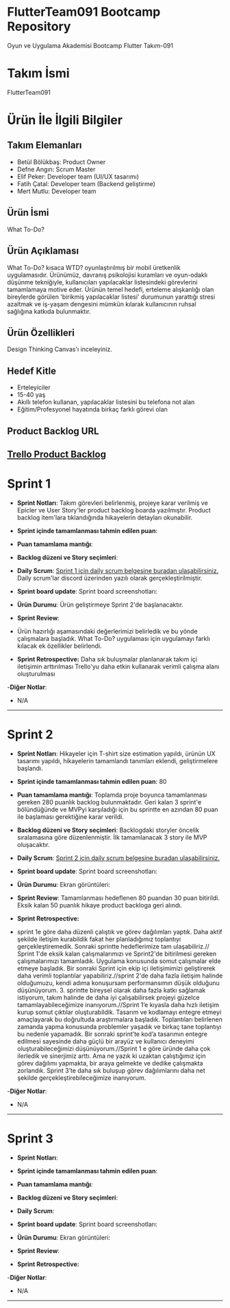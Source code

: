 # FlutterTeam091 Bootcamp Repository
Oyun ve Uygulama Akademisi Bootcamp Flutter Takım-091 

# **Takım İsmi**

FlutterTeam091

# Ürün İle İlgili Bilgiler

## Takım Elemanları

- Betül Bölükbaş: Product Owner
- Defne Angın: Scrum Master
- Elif Peker: Developer team (UI/UX tasarımı)
- Fatih Çatal: Developer team (Backend geliştirme)
- Mert Mutlu: Developer team

## Ürün İsmi

What To-Do?

## Ürün Açıklaması

What To-Do? kısaca WTD? oyunlaştırılmış bir mobil üretkenlik uygulamasıdır. Ürünümüz, davranış psikolojisi kuramları ve oyun-odaklı düşünme tekniğiyle, kullanıcıları yapılacaklar listesindeki görevlerini tamamlamaya motive eder. Ürünün temel hedefi, erteleme alışkanlığı olan bireylerde görülen 'birikmiş yapılacaklar listesi' durumunun yarattığı stresi azaltmak ve iş-yaşam dengesini mümkün kılarak kullanıcının ruhsal sağlığına katkıda bulunmaktır.

## Ürün Özellikleri

Design Thinking Canvas'ı inceleyiniz.

## Hedef Kitle

- Erteleyiciler
- 15-40 yaş
- Akıllı telefon kullanan, yapılacaklar listesini bu telefona not alan
- Eğitim/Profesyonel hayatında birkaç farklı görevi olan

## Product Backlog URL

[Trello Product Backlog](https://trello.com/invite/b/VZcQccu3/576aae3de334fc50a049f1db52c9db85/wtd-product-backlog)
---

# Sprint 1

- **Sprint Notları**: Takım görevleri belirlenmiş, projeye karar verilmiş ve Epicler ve User Story'ler product backlog boarda yazılmıştır. Product backlog item'lara tıklandığında hikayelerin detayları okunabilir.

- **Sprint içinde tamamlanması tahmin edilen puan**: 

- **Puan tamamlama mantığı**:

- **Backlog düzeni ve Story seçimleri**: 


- **Daily Scrum**: [Sprint 1 için daily scrum belgesine buradan ulaşabilirsiniz.](https://docs.google.com/document/d/1DSeoj0IPGtL-suErZNaE9jIYqy4eEtH-nxACXVVoLkE/edit?usp=sharing)
Daily scrum'lar discord üzerinden yazılı olarak gerçekleştirilmiştir.

- **Sprint board update**: Sprint board screenshotları: 


- **Ürün Durumu**:
Ürün geliştirmeye Sprint 2'de başlanacaktır.


- **Sprint Review**: 
- Ürün hazırlığı aşamasındaki değerlerimizi belirledik ve bu yönde çalışmalara başladık. What To-Do? uygulaması için uygulamayı farklı kılacak ek özellikler belirlendi.


- **Sprint Retrospective:**
Daha sık buluşmalar planlanarak takım içi iletişimin arttırılması
Trello'yu daha etkin kullanarak verimli çalışma alanı oluşturulması

-**Diğer Notlar**:
- N/A

---

# Sprint 2

- **Sprint Notları**: Hikayeler için T-shirt size estimation yapıldı, ürünün UX tasarımı yapıldı, hikayelerin tamamlandı tanımları eklendi, geliştirmelere başlandı.

- **Sprint içinde tamamlanması tahmin edilen puan**: 80

- **Puan tamamlama mantığı**:  Toplamda proje boyunca tamamlanması gereken 280 puanlık backlog bulunmaktadır. Geri kalan 3 sprint'e bölündüğünde  ve MVPyi karşıladığı için bu sprintte en azından 80 puan ile başlaması gerektiğine karar verildi.

- **Backlog düzeni ve Story seçimleri**: Backlogdaki storyler öncelik sıralamasına göre düzenlenmiştir. İlk tamamlanacak 3 story ile MVP oluşacaktır.


- **Daily Scrum**: [Sprint 2 için daily scrum belgesine buradan ulaşabilirsiniz.](https://docs.google.com/document/d/1UhHxOKS5XPDGUEqN_U-SIU3q2QGkN2rcFnKrQiSntg8/edit?usp=sharing)

- **Sprint board update**: Sprint board screenshotları: 


- **Ürün Durumu**: Ekran görüntüleri:


- **Sprint Review**: 
Tamamlanması hedeflenen 80 puandan 30 puan bitirildi. Eksik kalan 50 puanlık hikaye product backloga geri alındı.

- **Sprint Retrospective:** 
- sprint 1e göre daha düzenli çalıştık ve görev dağılımları yaptık. Daha aktif şekilde iletişim kurabildik fakat her planladığımız toplantıyı gerçekleştiremedik. Sonraki sprintte hedeflerimize tam ulaşabiliriz.// Sprint 1'de eksik kalan çalışmalarımızı ve Sprint2'de bitirilmesi gereken çalışmalarımızı tamamladık. Uygulama konusunda somut çalışmalar elde etmeye başladık. Bir sonraki Sprint için ekip içi iletişimimizi geliştirerek daha verimli toplantılar yapabiliriz.//sprint 2'de daha fazla iletişim halinde olduğumuzu, kendi adıma konuşursam performansımın düşük olduğunu düşünüyorum. 3. sprintte bireysel olarak daha fazla katkı sağlamak istiyorum, takım halinde de daha iyi çalışabilirsek projeyi güzelce tamamlayabileceğimize inanıyorum.//Sprint 1’e kıyasla daha hızlı iletişim kurup somut çıktılar oluşturabildik. Tasarım ve kodlamayı entegre etmeyi amaçlayarak bu doğrultuda araştırmalara başladık. Toplantıları belirlenen zamanda yapma konusunda problemler yaşadık ve birkaç tane toplantıyı bu nedenle yapamadık. Bir sonraki sprint’te kod’a tasarımın entegre edilmesi sayesinde daha güçlü bir arayüz ve kullanıcı deneyimi oluşturabileceğimizi düşünüyorum.//Sprint 1 e göre üründe daha çok ilerledik ve sinerjimiz arttı. Ama ne yazık ki uzaktan çalıştığımız için görev dağılımı yapmakta, bir araya gelmekte ve dedike çalışmakta zorlandık. Sprint 3’te daha sık buluşup görev dağılımlarını daha net şekilde gerçekleştirebileceğimize inanıyorum.


-**Diğer Notlar**:
- N/A


---

# Sprint 3

- **Sprint Notları**: 

- **Sprint içinde tamamlanması tahmin edilen puan**:

- **Puan tamamlama mantığı**:

- **Backlog düzeni ve Story seçimleri**: 


- **Daily Scrum**: 

- **Sprint board update**: Sprint board screenshotları: 


- **Ürün Durumu**: Ekran görüntüleri:


- **Sprint Review**: 


- **Sprint Retrospective:**


-**Diğer Notlar**:
- N/A


---
